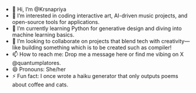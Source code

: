 - 👋 Hi, I’m @Krsnapriya
- 👀 I’m interested in coding interactive art, AI-driven music projects, and open-source tools for applications.
- 🌱 I’m currently learning Python for generative design and diving into machine learning basics.
- 💞️ I’m looking to collaborate on projects that blend tech with creativity—like building something which is to be created such as compiler!
- 📫 How to reach me: Drop me a message here or find me vibing on X @quantumplatores.
- 😄 Pronouns: She/her
- ⚡ Fun fact: I once wrote a haiku generator that only outputs poems about coffee and cats.
